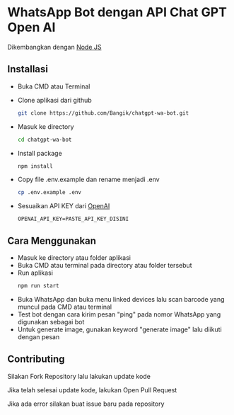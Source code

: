 
# WhatsApp Bot dengan API Chat GPT Open AI

Dikembangkan dengan [Node JS](https://nodejs.org/en/download/)

## Installasi

- Buka CMD atau Terminal

- Clone aplikasi dari github
    ```bash
    git clone https://github.com/Bangik/chatgpt-wa-bot.git
    ```

- Masuk ke directory
    ```bash
    cd chatgpt-wa-bot
    ```

- Install package
    ```bash
    npm install
    ```

- Copy file .env.example dan rename menjadi .env
    ```bash
    cp .env.example .env
    ```

- Sesuaikan API KEY dari [OpenAI](https://beta.openai.com/account/api-keys)

  `OPENAI_API_KEY=PASTE_API_KEY_DISINI`
    
## Cara Menggunakan

- Masuk ke directory atau folder aplikasi
- Buka CMD atau terminal pada directory atau folder tersebut
- Run aplikasi
    ```bash
    npm run start
    ```
- Buka WhatsApp dan buka menu linked devices lalu scan barcode yang muncul pada CMD atau terminal
- Test bot dengan cara kirim pesan "ping" pada nomor WhatsApp yang digunakan sebagai bot
- Untuk generate image, gunakan keyword "generate image" lalu diikuti dengan pesan
## Contributing

Silakan Fork Repository lalu lakukan update kode

Jika telah selesai update kode, lakukan Open Pull Request

Jika ada error silakan buat issue baru pada repository